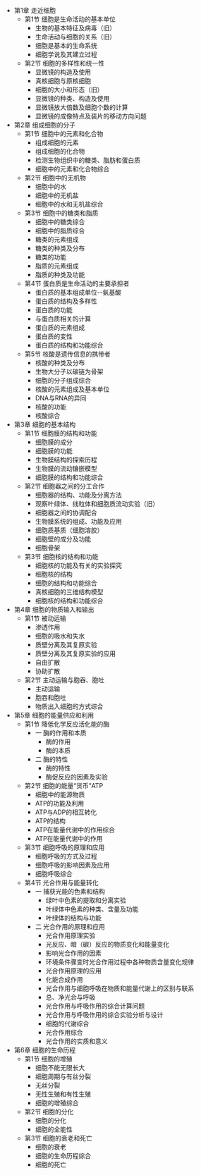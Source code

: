 - 第1章 走近细胞
    - 第1节 细胞是生命活动的基本单位
        - 生物的基本特征及病毒（旧）
        - 生命活动与细胞的关系（旧）
        - 细胞是基本的生命系统
        - 细胞学说及其建立过程
    - 第2节 细胞的多样性和统一性
        - 显微镜的构造及使用
        - 真核细胞与原核细胞
        - 细胞的大小和形态（旧）
        - 显微镜的种类、构造及使用
        - 显微镜放大倍数及细胞个数的计算
        - 显微镜的成像特点及装片的移动方向问题
- 第2章 组成细胞的分子
    - 第1节 细胞中的元素和化合物
        - 组成细胞的元素
        - 组成细胞的化合物
        - 检测生物组织中的糖类、脂肪和蛋白质
        - 细胞中的元素和化合物综合
    - 第2节 细胞中的无机物
        - 细胞中的水
        - 细胞中的无机盐
        - 细胞中的水和无机盐综合
    - 第3节 细胞中的糖类和脂质
        - 细胞中的糖类综合
        - 细胞中的脂质综合
        - 糖类的元素组成
        - 糖类的种类及分布
        - 糖类的功能
        - 脂质的元素组成
        - 脂质的种类及功能
    - 第4节 蛋白质是生命活动的主要承担者
        - 蛋白质的基本组成单位--氨基酸
        - 蛋白质的结构及多样性
        - 蛋白质的功能
        - 与蛋白质相关的计算
        - 蛋白质的元素组成
        - 蛋白质的变性
        - 蛋白质的结构和功能综合
    - 第5节 核酸是遗传信息的携带者
        - 核酸的种类及分布
        - 生物大分子以碳链为骨架
        - 细胞的分子组成综合
        - 核酸的元素组成及基本单位
        - DNA与RNA的异同
        - 核酸的功能
        - 核酸综合
- 第3章 细胞的基本结构
    - 第1节 细胞膜的结构和功能
        - 细胞膜的成分
        - 细胞膜的功能
        - 生物膜结构的探索历程
        - 生物膜的流动镶嵌模型
        - 细胞膜的结构和功能综合
    - 第2节 细胞器之间的分工合作
        - 细胞器的结构、功能及分离方法
        - 观察叶绿体、线粒体和细胞质流动实验（旧）
        - 细胞器之间的协调配合
        - 生物膜系统的组成、功能及应用
        - 细胞质基质（细胞溶胶）
        - 细胞壁的成分及功能
        - 细胞骨架
    - 第3节 细胞核的结构和功能
        - 细胞核的功能及有关的实验探究
        - 细胞核的结构
        - 细胞的结构和功能综合
        - 真核细胞的三维结构模型
        - 细胞核的结构和功能综合
- 第4章 细胞的物质输入和输出
    - 第1节 被动运输
        - 渗透作用
        - 细胞的吸水和失水
        - 质壁分离及其复原实验
        - 质壁分离及其复原实验的应用
        - 自由扩散
        - 协助扩散
    - 第2节 主动运输与胞吞、胞吐
        - 主动运输
        - 胞吞和胞吐
        - 物质出入细胞的方式综合
- 第5章 细胞的能量供应和利用
    - 第1节 降低化学反应活化能的酶
        - 一 酶的作用和本质
            - 酶的作用
            - 酶的本质
        - 二 酶的特性
            - 酶的特性
            - 酶促反应的因素及实验
    - 第2节 细胞的能量“货币”ATP
        - 细胞中的能源物质
        - ATP的功能及利用
        - ATP与ADP的相互转化
        - ATP的结构
        - ATP在能量代谢中的作用综合
        - ATP在能量代谢中的作用
    - 第3节 细胞呼吸的原理和应用
        - 细胞呼吸的方式及过程
        - 细胞呼吸的影响因素及应用
        - 细胞呼吸综合
    - 第4节 光合作用与能量转化
        - 一 捕获光能的色素和结构
            - 绿叶中色素的提取和分离实验
            - 叶绿体中色素的种类、含量及功能
            - 叶绿体的结构与功能
        - 二 光合作用的原理和应用
            - 光合作用原理实验
            - 光反应、暗（碳）反应的物质变化和能量变化
            - 影响光合作用的因素
            - 环境条件骤变时光合作用过程中各种物质含量变化规律
            - 光合作用原理的应用
            - 化能合成作用
            - 光合作用与细胞呼吸在物质和能量代谢上的区别与联系
            - 总、净光合与呼吸
            - 光合作用与呼吸作用的综合计算问题
            - 光合作用与呼吸作用的综合实验分析与设计
            - 细胞的代谢综合
            - 光合作用综合
            - 光合作用的实质和意义
- 第6章 细胞的生命历程
    - 第1节 细胞的增殖
        - 细胞不能无限长大
        - 细胞周期与有丝分裂
        - 无丝分裂
        - 无性生殖和有性生殖
        - 细胞的增殖综合
    - 第2节 细胞的分化
        - 细胞的分化
        - 细胞的全能性
    - 第3节 细胞的衰老和死亡
        - 细胞的衰老
        - 细胞的生命历程综合
        - 细胞的死亡
